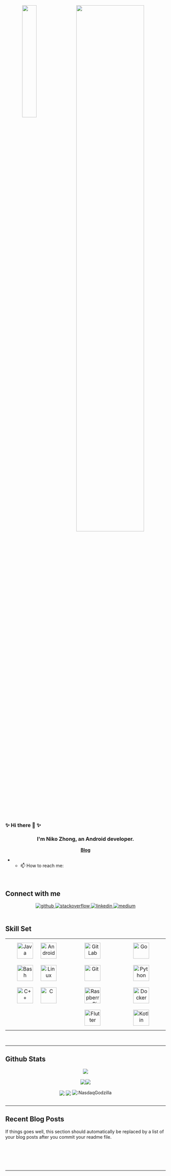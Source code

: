 <div align="center">
<img src="https://octodex.github.com/images/topguntocat.png" align="left" style="width: 30%"/>
<img src="https://rishavanand.github.io/static/images/greetings.gif" align="right|top" style="width: 65%" />
</div> 

### ✨ Hi there 👋 ✨

### <div align="center">I'm Niko Zhong, an Android developer.</div>  

<p align="center">
    <b><a href="https://nasdaqgodzilla.github.io/">Blog</a></b>
</p>
  
- - 📫 How to reach me:   

<br/>

## Connect with me
<div align="center">
<a href="https://github.com/NasdaqGodzilla" target="_blank">
<img src=https://img.shields.io/badge/github-%2324292e.svg?&style=for-the-badge&logo=github&logoColor=white alt=github style="margin-bottom: 5px;" />
</a>
<a href="https://stackoverflow.com/users/9543005/westcity-downtown-boy" target="_blank">
<img src=https://img.shields.io/badge/stackoverflow-%23F28032.svg?&style=for-the-badge&logo=stackoverflow&logoColor=white alt=stackoverflow style="margin-bottom: 5px;" />
</a>
<a href="https://www.linkedin.cn/incareer/in/niko-zhong-8830a2153" target="_blank">
<img src=https://img.shields.io/badge/linkedin-%231E77B5.svg?&style=for-the-badge&logo=linkedin&logoColor=white alt=linkedin style="margin-bottom: 5px;" />
</a>
<a href="https://medium.com/@aug3073911" target="_blank">
<img src=https://img.shields.io/badge/medium-%23292929.svg?&style=for-the-badge&logo=medium&logoColor=white alt=medium style="margin-bottom: 5px;" />
</a>  
</div>  
  

<br/>  

## Skill Set  
<table align="center"><tr><td valign="top" align="center">

<div align="center">  
<img style="margin: 10px" src="https://profilinator.rishav.dev/skills-assets/java-original-wordmark.svg" alt="Java" height="50" />  
<img style="margin: 10px" src="https://profilinator.rishav.dev/skills-assets/android-original-wordmark.svg" alt="Android" height="50" />  
<img style="margin: 10px" src="https://profilinator.rishav.dev/skills-assets/gnu_bash-icon.svg" alt="Bash" height="50" />  
<img style="margin: 10px" src="https://profilinator.rishav.dev/skills-assets/linux-original.svg" alt="Linux" height="50" />  
<img style="margin: 10px" src="https://profilinator.rishav.dev/skills-assets/cplusplus-original.svg" alt="C++" height="50" />  
<img style="margin: 10px" src="https://profilinator.rishav.dev/skills-assets/c-original.svg" alt="C" height="50" />  
</div>

</td><td valign="center">

<div align="center">  
<img style="margin: 10px" src="https://profilinator.rishav.dev/skills-assets/gitlab.svg" alt="GitLab" height="50" />  
<img style="margin: 10px" src="https://profilinator.rishav.dev/skills-assets/git-scm-icon.svg" alt="Git" height="50" />  
<img style="margin: 10px" src="https://profilinator.rishav.dev/skills-assets/raspberrypi.png" alt="Raspberry Pi" height="50" />  
<img style="margin: 10px" src="https://profilinator.rishav.dev/skills-assets/flutterio-icon.svg" alt="Flutter" height="50" />  
</div>

</td><td valign="center">

<div align="center">  
<img style="margin: 10px" src="https://profilinator.rishav.dev/skills-assets/go-original.svg" alt="Go" height="50" />  
<img style="margin: 10px" src="https://profilinator.rishav.dev/skills-assets/python-original.svg" alt="Python" height="50" />  
<img style="margin: 10px" src="https://profilinator.rishav.dev/skills-assets/docker-original-wordmark.svg" alt="Docker" height="50" />  
<img style="margin: 10px" src="https://profilinator.rishav.dev/skills-assets/kotlinlang-icon.svg" alt="Kotlin" height="50" />  
</div>

</td></tr></table>  

<br/>  

----

## Github Stats
<div align="center">
    <img src="https://github-profile-trophy.vercel.app/?username=NasdaqGodzilla&column=7" align="center"/>
</div>

<br/>  

<div align="center"><img src="https://github-readme-stats.vercel.app/api?username=NasdaqGodzilla&show_icons=true&count_private=true&hide_border=true" align="center" /><img src="https://github-readme-stats.vercel.app/api/top-langs/?username=NasdaqGodzilla&hide_border=true&layout=compact" align="center" /></div>  

<br/>  

<div align="center">
    <img src="https://komarev.com/ghpvc/?username=NasdaqGodzilla&&style=flat-square" align="center" />
    <img src="https://profile-counter.glitch.me/NasdaqGodzilla/count.svg" align="center" />
    <img src="https://count.getloli.com/get/@:NasdaqGodzilla" alt=":NasdaqGodzilla" />
</div> 

<br/>

----

## Recent Blog Posts  
<!-- BLOG-POST-LIST:START -->  
If things goes well, this section should automatically be replaced by a list of your blog posts after you commit your readme file. 
<!-- BLOG-POST-LIST:END -->  

<br/>  

<br/>  

<br/>  

<br />

----
